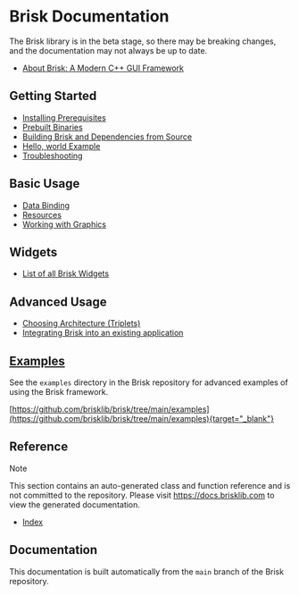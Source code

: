 # Brisk Documentation

The Brisk library is in the beta stage, so there may be breaking changes, and the documentation may not always be up to date.

* [About Brisk: A Modern C++ GUI Framework](about.md)

## Getting Started

* [Installing Prerequisites](getting_started/prerequisites.md)
* [Prebuilt Binaries](getting_started/prebuilt_binaries.md)
* [Building Brisk and Dependencies from Source](getting_started/building.md)
* [Hello, world Example](getting_started/hello_world.md)
* [Troubleshooting](getting_started/troubleshooting.md)

## Basic Usage

* [Data Binding](basic/binding.md)
* [Resources](basic/resources.md)
* [Working with Graphics](basic/graphics.md)

## Widgets

* [List of all Brisk Widgets](widgets/all.md)

## Advanced Usage

* [Choosing Architecture (Triplets)](advanced/triplets.md)
* [Integrating Brisk into an existing application](advanced/integrating.md)

## [Examples](other_examples.md)

See the `examples` directory in the Brisk repository for advanced examples of using the Brisk framework.

[https://github.com/brisklib/brisk/tree/main/examples](https://github.com/brisklib/brisk/tree/main/examples){target="_blank"}

## Reference

> [!note] 
> This section contains an auto-generated class and function reference and is not committed to the repository. Please visit https://docs.brisklib.com to view the generated documentation.

* [Index](auto/refindex.md)

## Documentation

This documentation is built automatically from the `main` branch of the Brisk repository.
